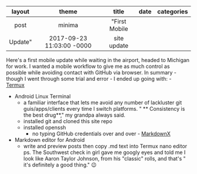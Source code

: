 | layout | theme | title | date | categories |
|:----------:|:----------:|:----------:|:----------:|:----------:|
|       post     |       minima     |       "First Mobile 
Update" | 2017-09-23 11:03:00 -0000 | site update | 
Here's a first mobile update while waiting in the 
airport, headed to Michigan for work. I wanted a mobile 
workflow to give me as much control as possible while 
avoiding contact with GitHub via browser. In summary - 
though I went through some trial and error - I ended up 
going with: - 
[Termux](https://play.google.com/store/apps/details?id=com.termux)
   - Android Linux Terminal
      - a familiar interface that lets me avoid any 
number of lackluster git guis/apps/clients every time I 
switch platforms. " ** Consistency is the best drug**," 
my grandpa always said.
      - installed git and cloned this site repo
      - installed openssh
         - no typing GitHub credentials over and over - 
[MarkdownX](https://play.google.com/store/apps/details?id=com.ryeeeeee.markdownx)
   - Markdown editor for Android
      - write and preview posts then copy .md text into 
Termux nano editor ps. The Southwest check in girl gave 
me googly eyes and told me I look like Aaron Taylor 
Johnson, from his "classic" rolls, and that's " it's 
definitely a good thing." 😉

